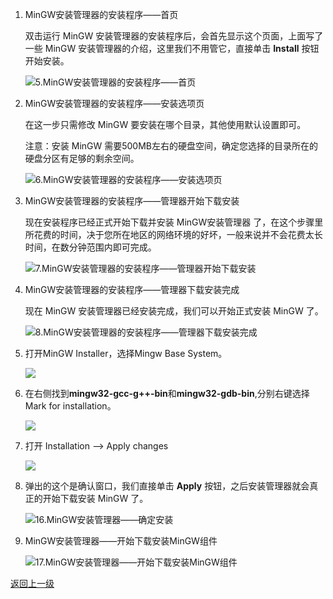 1. MinGW安装管理器的安装程序——首页

	双击运行 MinGW 安装管理器的安装程序后，会首先显示这个页面，上面写了一些 MinGW 安装管理器的介绍，这里我们不用管它，直接单击 **Install** 按钮开始安装。

	![5.MinGW安装管理器的安装程序——首页](E:\资料\CDU\2.工作\科创室\教学\CDU20-CE-Guide\00_开学前准备\01_软件\data\img\MinGW_Installer_Installation_Guide_01.png)

2. MinGW安装管理器的安装程序——安装选项页

	在这一步只需修改 MinGW 要安装在哪个目录，其他使用默认设置即可。

	注意：安装 MinGW 需要500MB左右的硬盘空间，确定您选择的目录所在的硬盘分区有足够的剩余空间。

	![6.MinGW安装管理器的安装程序——安装选项页](E:\资料\CDU\2.工作\科创室\教学\CDU20-CE-Guide\00_开学前准备\01_软件\data\img\MinGW_Installer_Installation_Guide_02.png)

3. MinGW安装管理器的安装程序——管理器开始下载安装

	现在安装程序已经正式开始下载并安装 MinGW安装管理器 了，在这个步骤里所花费的时间，决于您所在地区的网络环境的好坏，一般来说并不会花费太长时间，在数分钟范围内即可完成。

	![7.MinGW安装管理器的安装程序——管理器开始下载安装](E:\资料\CDU\2.工作\科创室\教学\CDU20-CE-Guide\00_开学前准备\01_软件\data\img\MinGW_Installer_Installation_Guide_03.png)

4. MinGW安装管理器的安装程序——管理器下载安装完成

	现在 MinGW 安装管理器已经安装完成，我们可以开始正式安装 MinGW 了。

	![8.MinGW安装管理器的安装程序——管理器下载安装完成](E:\资料\CDU\2.工作\科创室\教学\CDU20-CE-Guide\00_开学前准备\01_软件\data\img\MinGW_Installer_Installation_Guide_04.png)

5. 打开MinGW Installer，选择Mingw Base System。

	![](E:\资料\CDU\2.工作\科创室\教学\CDU20-CE-Guide\00_开学前准备\01_软件\data\img\MinGW_Installer_Installation_Guide_05.png)

6. 在右侧找到**mingw32-gcc-g++-bin**和**mingw32-gdb-bin**,分别右键选择Mark for installation。

	![](E:\资料\CDU\2.工作\科创室\教学\CDU20-CE-Guide\00_开学前准备\01_软件\data\img\MinGW_Installer_Installation_Guide_06.png)

7. 打开 Installation --> Apply changes

	![](E:\资料\CDU\2.工作\科创室\教学\CDU20-CE-Guide\00_开学前准备\01_软件\data\img\MinGW_Installer_Installation_Guide_07.png)

8. 弹出的这个是确认窗口，我们直接单击 **Apply** 按钮，之后安装管理器就会真正的开始下载安装 MinGW 了。

	![16.MinGW安装管理器——确定安装](E:\资料\CDU\2.工作\科创室\教学\CDU20-CE-Guide\00_开学前准备\01_软件\data\img\MinGW_Installer_Installation_Guide_08.png)

9. MinGW安装管理器——开始下载安装MinGW组件

	![17.MinGW安装管理器——开始下载安装MinGW组件](E:\资料\CDU\2.工作\科创室\教学\CDU20-CE-Guide\00_开学前准备\01_软件\data\img\MinGW_Installer_Installation_Guide_09.png)

[返回上一级](README.md)